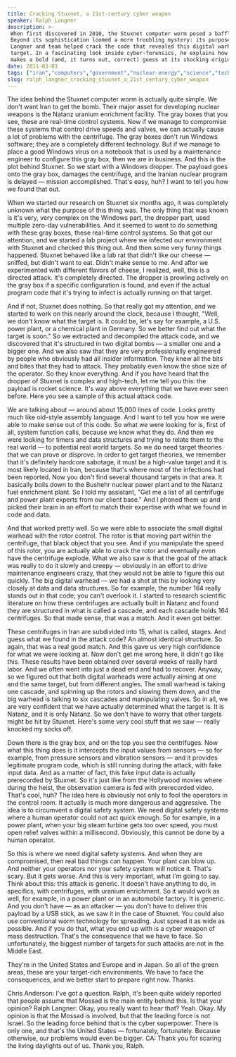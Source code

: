 ```yaml
---
title: Cracking Stuxnet, a 21st-century cyber weapon
speaker: Ralph Langner
description: >-
 When first discovered in 2010, the Stuxnet computer worm posed a baffling puzzle.
 Beyond its sophistication loomed a more troubling mystery: its purpose. Ralph
 Langner and team helped crack the code that revealed this digital warhead's final
 target. In a fascinating look inside cyber-forensics, he explains how -- and
 makes a bold (and, it turns out, correct) guess at its shocking origins.
date: 2011-03-03
tags: ["iran","computers","government","nuclear-energy","science","technology","war"]
slug: ralph_langner_cracking_stuxnet_a_21st_century_cyber_weapon
---
```


The idea behind the Stuxnet computer worm is actually quite simple. We don't want Iran to
get the bomb. Their major asset for developing nuclear weapons is the Natanz uranium
enrichment facility. The gray boxes that you see, these are real-time control systems. Now
if we manage to compromise these systems that control drive speeds and valves, we can
actually cause a lot of problems with the centrifuge. The gray boxes don't run Windows
software; they are a completely different technology. But if we manage to place a good
Windows virus on a notebook that is used by a maintenance engineer to configure this gray
box, then we are in business. And this is the plot behind Stuxnet. So we start with a
Windows dropper. The payload goes onto the gray box, damages the centrifuge, and the
Iranian nuclear program is delayed — mission accomplished. That's easy, huh? I want to
tell you how we found that out.

When we started our research on Stuxnet six months ago, it was completely unknown what the
purpose of this thing was. The only thing that was known is it's very, very complex on the
Windows part, the dropper part, used multiple zero-day vulnerabilities. And it seemed to
want to do something with these gray boxes, these real-time control systems. So that got
our attention, and we started a lab project where we infected our environment with Stuxnet
and checked this thing out. And then some very funny things happened. Stuxnet behaved like
a lab rat that didn't like our cheese — sniffed, but didn't want to eat. Didn't make sense
to me. And after we experimented with different flavors of cheese, I realized, well, this
is a directed attack. It's completely directed. The dropper is prowling actively on the
gray box if a specific configuration is found, and even if the actual program code that
it's trying to infect is actually running on that target.

And if not, Stuxnet does nothing. So that really got my attention, and we started to work
on this nearly around the clock, because I thought, "Well, we don't know what the target
is. It could be, let's say for example, a U.S. power plant, or a chemical plant in
Germany. So we better find out what the target is soon." So we extracted and decompiled
the attack code, and we discovered that it's structured in two digital bombs — a smaller
one and a bigger one. And we also saw that they are very professionally engineered by
people who obviously had all insider information. They knew all the bits and bites that
they had to attack. They probably even know the shoe size of the operator. So they know
everything. And if you have heard that the dropper of Stuxnet is complex and high-tech, let
me tell you this: the payload is rocket science. It's way above everything that we have
ever seen before. Here you see a sample of this actual attack code.

We are talking about — around about 15,000 lines of code. Looks pretty much like old-style
assembly language. And I want to tell you how we were able to make sense out of this code.
So what we were looking for is, first of all, system function calls, because we know what
they do. And then we were looking for timers and data structures and trying to relate them
to the real world — to potential real world targets. So we do need target theories that we
can prove or disprove. In order to get target theories, we remember that it's definitely
hardcore sabotage, it must be a high-value target and it is most likely located in Iran,
because that's where most of the infections had been reported. Now you don't find several
thousand targets in that area. It basically boils down to the Bushehr nuclear power plant
and to the Natanz fuel enrichment plant. So I told my assistant, "Get me a list of all
centrifuge and power plant experts from our client base." And I phoned them up and picked
their brain in an effort to match their expertise with what we found in code and
data.

And that worked pretty well. So we were able to associate the small digital warhead with
the rotor control. The rotor is that moving part within the centrifuge, that black object
that you see. And if you manipulate the speed of this rotor, you are actually able to
crack the rotor and eventually even have the centrifuge explode. What we also saw is that
the goal of the attack was really to do it slowly and creepy — obviously in an effort to
drive maintenance engineers crazy, that they would not be able to figure this out
quickly. The big digital warhead — we had a shot at this by looking very closely at data
and data structures. So for example, the number 164 really stands out in that code; you
can't overlook it. I started to research scientific literature on how these centrifuges
are actually built in Natanz and found they are structured in what is called a cascade,
and each cascade holds 164 centrifuges. So that made sense, that was a match. And it even
got better.

These centrifuges in Iran are subdivided into 15, what is called, stages. And guess what
we found in the attack code? An almost identical structure. So again, that was a real good
match. And this gave us very high confidence for what we were looking at. Now don't get me
wrong here, it didn't go like this. These results have been obtained over several weeks of
really hard labor. And we often went into just a dead end and had to recover. Anyway, so we
figured out that both digital warheads were actually aiming at one and the same target,
but from different angles. The small warhead is taking one cascade, and spinning up the
rotors and slowing them down, and the big warhead is talking to six cascades and
manipulating valves. So in all, we are very confident that we have actually determined
what the target is. It is Natanz, and it is only Natanz. So we don't have to worry that
other targets might be hit by Stuxnet. Here's some very cool stuff that we saw — really
knocked my socks off.

Down there is the gray box, and on the top you see the centrifuges. Now what this thing
does is it intercepts the input values from sensors — so for example, from pressure
sensors and vibration sensors — and it provides legitimate program code, which is still
running during the attack, with fake input data. And as a matter of fact, this fake input
data is actually prerecorded by Stuxnet. So it's just like from the Hollywood movies where
during the heist, the observation camera is fed with prerecorded video. That's cool,
huh? The idea here is obviously not only to fool the operators in the control room. It
actually is much more dangerous and aggressive. The idea is to circumvent a digital safety
system. We need digital safety systems where a human operator could not act quick enough.
So for example, in a power plant, when your big steam turbine gets too over speed, you
must open relief valves within a millisecond. Obviously, this cannot be done by a human
operator.

So this is where we need digital safety systems. And when they are compromised, then real
bad things can happen. Your plant can blow up. And neither your operators nor your safety
system will notice it. That's scary. But it gets worse. And this is very important, what
I'm going to say. Think about this: this attack is generic. It doesn't have anything to
do, in specifics, with centrifuges, with uranium enrichment. So it would work as well, for
example, in a power plant or in an automobile factory. It is generic. And you don't have —
as an attacker — you don't have to deliver this payload by a USB stick, as we saw it in
the case of Stuxnet. You could also use conventional worm technology for spreading. Just
spread it as wide as possible. And if you do that, what you end up with is a cyber weapon
of mass destruction. That's the consequence that we have to face. So unfortunately, the
biggest number of targets for such attacks are not in the Middle East.

They're in the United States and Europe and in Japan. So all of the green areas, these are
your target-rich environments. We have to face the consequences, and we better start to
prepare right now. Thanks.

Chris Anderson: I've got a question. Ralph, it's been quite widely reported that people
assume that Mossad is the main entity behind this. Is that your opinion? Ralph Langner:
Okay, you really want to hear that? Yeah. Okay. My opinion is that the Mossad is involved,
but that the leading force is not Israel. So the leading force behind that is the cyber
superpower. There is only one, and that's the United States — fortunately, fortunately.
Because otherwise, our problems would even be bigger. CA: Thank you for scaring the living
daylights out of us. Thank you, Ralph.

<!--
ad_duration=3.33
event="TED2011"
external_start_time=0
has_talk_citation=0
intro_duration=11.82
is_subtitle_required="False"
is_talk_featured="True"
language="en"
language_swap="False"
native_language="en"
number_of_related_talks=6
number_of_speakers=1
number_of_subtitled_videos=32
number_of_tags=7
number_of_talk_download_languages=32
number_of_talk_more_resources=1
number_of_talk_recommendations=0
number_of_talks_take_actions=0
post_ad_duration=0.83
published_timestamp="2011-03-29 13:12:00"
recording_date="2011-03-03"
speaker_description="Security consultant"
speaker_is_published=1
speaker_name="Ralph Langner"
talk_name="Cracking Stuxnet, a 21st-century cyber weapon"
talks_tags=["iran","computers","government","nuclear-energy","science","technology","war"]
talks_take_action=[]
url_audio="https://download.ted.com/talks/RalphLangner_2011.mp3?apikey=acme-roadrunner"
url_photo_speaker="https://pe.tedcdn.com/images/ted/168c2505a3d76faeccdf7d419cc61092b8b25046_254x191.jpg"
url_photo_talk="https://pe.tedcdn.com/images/ted/262a2bfc91f472ffd30afc8f2dec594b0670233f_800x600.jpg"
url_webpage="https://www.ted.com/talks/ralph_langner_cracking_stuxnet_a_21st_century_cyber_weapon"
video_type_name="TED Stage Talk"
-->